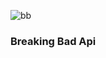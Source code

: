 ![bb](https://user-images.githubusercontent.com/68760595/149951897-fd131948-ae78-4c39-a18f-a74201974c60.png)
### Breaking Bad Api
